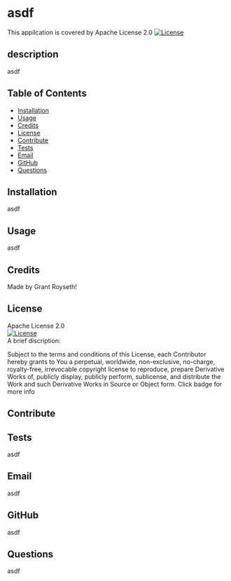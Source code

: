 # asdf
    
  This appilcation is covered by Apache License 2.0 [![License](https://img.shields.io/badge/License-Apache_2.0-blue.svg)](https://opensource.org/licenses/Apache-2.0)
## description  

asdf
## Table of Contents 

- [Installation](#installation)
- [Usage](#usage)
- [Credits](#credits)
- [License](#license)
- [Contribute](#contribute)
- [Tests](#tests)
- [Email](#email)
- [GitHub](#github)
- [Questions](#questions)

## Installation
asdf  

## Usage
asdf  

## Credits
Made by Grant Royseth!

## License  
Apache License 2.0  
[![License](https://img.shields.io/badge/License-Apache_2.0-blue.svg)](https://opensource.org/licenses/Apache-2.0)  
A brief discription:

Subject to the terms and conditions of this License, each Contributor hereby grants to You a perpetual, worldwide, non-exclusive, no-charge, royalty-free, irrevocable copyright license to reproduce, prepare Derivative Works of, publicly display, publicly perform, sublicense, and distribute the Work and such Derivative Works in Source or Object form. Click badge for more info

## Contribute
  

## Tests
asdf


## Email
asdf  

## GitHub
asdf

## Questions
asdf
